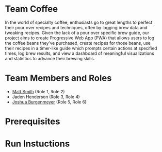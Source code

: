 # Team Coffee

In the world of specialty coffee, enthusiasts go to great lengths to perfect their pour over recipes and techniques, often by logging brew data and tweaking recipes. Given the lack of a pour over specific brew guide, our project aims to create Progressive Web App (PWA) that allows users to log the coffee beans they've purchased, create recipes for those beans, use their recipes in a timer-like guide which prompts certain actions at specified times, log brew results, and view a dashboard of meaningful visualizations and statistics to advance their brewing skills.

# Team Members and Roles

* [Matt Smith](https://github.com/Smittyxc/CIS350-HW2-Smith) (Role 1, Role 2)
* Jaden Henderson (Role 3, Role 4)
* [Joshua Burgenmeyer](https://github.com/burgenmj/CIS350-HW2-BURGENMEYER) (Role 5, Role 6)

# Prerequisites

# Run Instuctions
